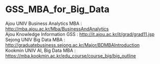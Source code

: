 # GSS_MBA_for_Big_Data 

Ajou UNIV Business Analytics MBA : http://mba.ajou.ac.kr/Mba/BusinessAndAnalytics <br>
Ajou Knowledge Information GSS : http://it.ajou.ac.kr/it/grad/grad11.jsp <br>
Sejong UNIV Big Data MBA : http://graduatebusiness.sejong.ac.kr/Major/BDMBAIntroduction <br>
Kookmin UNIV AI, Big Data MBA : https://mba.kookmin.ac.kr/edu_course/course_big/big_outline <br> 


